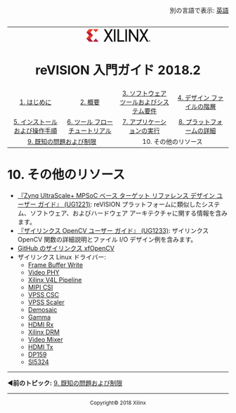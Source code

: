 ﻿<p align="right">
            別の言語で表示: <a href="../additional-references.md">英語</a>    <table style="width:100%"><table style="width:100%">
  <tr>

<th width="100%" colspan="6"><img src="https://github.com/Xilinx/Image-Collateral/blob/main/xilinx-logo.png?raw=true" width="30%"/><h1>reVISION 入門ガイド 2018.2</h1>
</th>

  </tr>
  <tr>
    <td width="17%" align="center"><a href="README.md">1. はじめに</a></td>
    <td width="16%" align="center"><a href="overview.md">2. 概要</a></td>
    <td width="17%" align="center"><a href="software-tools-system-requirements.md">3. ソフトウェア ツールおよびシステム要件</a></td>
    <td width="17%" align="center"><a href="design-file-hierarchy.md">4. デザイン ファイルの階層</a></td>
</tr>
<tr>
    <td width="17%" align="center"><a href="operating-instructions.md">5. インストールおよび操作手順</a></td>
    <td width="16%" align="center"><a href="tool-flow-tutorials.md">6. ツール フロー チュートリアル</a></td>
    <td width="17%" align="center"><a href="run-application.md">7. アプリケーションの実行</a></td>
    <td width="17%" align="center"><a href="platform-details.md">8. プラットフォームの詳細</a></td>    
  </tr>
<tr>
    <td width="17%" align="center" colspan="2"><a href="known-issues-limitations.md">9. 既知の問題および制限</a></td>
    <td width="16%" align="center" colspan="2">10. その他のリソース</td>
</tr>
</table>

# 10.  その他のリソース

* [『Zynq UltraScale+ MPSoC ベース ターゲット リファレンス デザイン ユーザー ガイド』 (UG1221)](https://japan.xilinx.com/cgi-bin/docs/bkdoc?k=zcu102;v=2018.2;d=ug1221-zcu102-base-trd.pdf): reVISION プラットフォームに類似したシステム、ソフトウェア、およびハードウェア アーキテクチャに関する情報を含みます。
* [『ザイリンクス OpenCV ユーザー ガイド』 (UG1233)](https://japan.xilinx.com/cgi-bin/docs/rdoc?v=2018.2;d=ug1233-xilinx-opencv-user-guide.pdf): ザイリンクス OpenCV 関数の詳細説明とファイル I/O デザイン例を含みます。
* [GitHub のザイリンクス xfOpenCV](https://github.com/Xilinx/xfopencv/tree/2018.2_release)
* ザイリンクス Linux ドライバー:
  * [Frame Buffer Write](http://www.wiki.xilinx.com/Video%20Framebuffer%20Write)
  * [Video PHY](http://www.wiki.xilinx.com/Xilinx%20Phy%20VideoPhy%20Driver)
  * [Xilinx V4L Pipeline](http://www.wiki.xilinx.com/Xilinx%20V4L2%20driver)
  * [MIPI CSI](http://www.wiki.xilinx.com/Xilinx%20V4L2%20MIPI%20CSI%20driver)
  * [VPSS CSC](http://www.wiki.xilinx.com/Xilinx%20V4L2%20VPSS%20CSC%20driver)
  * [VPSS Scaler](http://www.wiki.xilinx.com/Xilinx%20V4L2%20VPSS%20Scaler%20driver)
  * [Demosaic](http://www.wiki.xilinx.com/Xilinx%20V4L2%20Demosaic%20driver)
  * [Gamma](http://www.wiki.xilinx.com/Xilinx%20V4L2%20Gamma%20Correction%20LUT%20driver)
  * [HDMI Rx](http://www.wiki.xilinx.com/Xilinx%20V4L2%20hdmirx%20driver)
  * [Xilinx DRM](http://www.wiki.xilinx.com/Xilinx%20DRM%20KMS%20driver)
  * [Video Mixer](http://www.wiki.xilinx.com/Video_Mixer)
  * [HDMI Tx](http://www.wiki.xilinx.com/Xilinx%20DRM%20KMS%20HDMI-Tx%20Driver)
  * [DP159](http://www.wiki.xilinx.com/Misc%20DP159%20Driver)
  * [SI5324](http://www.wiki.xilinx.com/CCF%20SI5324%20Driver)


<hr/>

:arrow_backward:**前のトピック:**  [9.  既知の問題および制限](known-issues-limitations.md)
<hr/>
<p align="center"><sup>Copyright&copy; 2018 Xilinx</sup></p>
